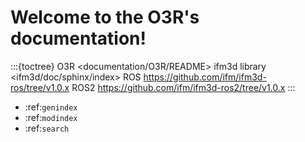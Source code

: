 
Welcome to the O3R's documentation!
=============================================

:::{toctree}
O3R <documentation/O3R/README>
ifm3d library <ifm3d/doc/sphinx/index>
ROS <https://github.com/ifm/ifm3d-ros/tree/v1.0.x>
ROS2 <https://github.com/ifm/ifm3d-ros2/tree/v1.0.x> 
:::
 

* :ref:`genindex`
* :ref:`modindex`
* :ref:`search`
